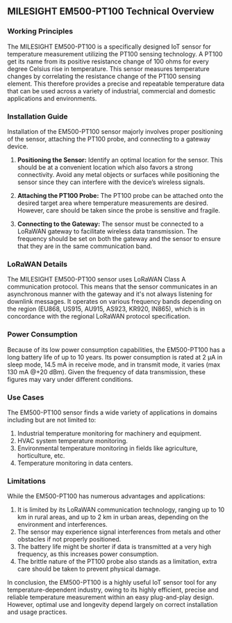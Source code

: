 ## MILESIGHT EM500-PT100 Technical Overview

### Working Principles

The MILESIGHT EM500-PT100 is a specifically designed IoT sensor for temperature measurement utilizing the PT100 sensing technology. A PT100 get its name from its positive resistance change of 100 ohms for every degree Celsius rise in temperature. This sensor measures temperature changes by correlating the resistance change of the PT100 sensing element. This therefore provides a precise and repeatable temperature data that can be used across a variety of industrial, commercial and domestic applications and environments.

### Installation Guide

Installation of the EM500-PT100 sensor majorly involves proper positioning of the sensor, attaching the PT100 probe, and connecting to a gateway device.

1. **Positioning the Sensor:** Identify an optimal location for the sensor. This should be at a convenient location which also favors a strong connectivity. Avoid any metal objects or surfaces while positioning the sensor since they can interfere with the device’s wireless signals.
   
2. **Attaching the PT100 Probe:** The PT100 probe can be attached onto the desired target area where temperature measurements are desired. However, care should be taken since the probe is sensitive and fragile.
   
3. **Connecting to the Gateway:** The sensor must be connected to a LoRaWAN gateway to facilitate wireless data transmission. The frequency should be set on both the gateway and the sensor to ensure that they are in the same communication band.

### LoRaWAN Details

The MILESIGHT EM500-PT100 sensor uses LoRaWAN Class A communication protocol. This means that the sensor communicates in an asynchronous manner with the gateway and it's not always listening for downlink messages. It operates on various frequency bands depending on the region (EU868, US915, AU915, AS923, KR920, IN865), which is in concordance with the regional LoRaWAN protocol specification. 

### Power Consumption

Because of its low power consumption capabilities, the EM500-PT100 has a long battery life of up to 10 years.  Its power consumption is rated at 2 μA in sleep mode, 14.5 mA in receive mode, and in transmit mode, it varies (max 130 mA @+20 dBm). Given the frequency of data transmission, these figures may vary under different conditions.

### Use Cases

The EM500-PT100 sensor finds a wide variety of applications in domains including but are not limited to:
1. Industrial temperature monitoring for machinery and equipment.
2. HVAC system temperature monitoring.
3. Environmental temperature monitoring in fields like agriculture, horticulture, etc.
4. Temperature monitoring in data centers.

### Limitations

While the EM500-PT100 has numerous advantages and applications:
1. It is limited by its LoRaWAN communication technology, ranging up to 10 km in rural areas, and up to 2 km in urban areas, depending on the environment and interferences.
2. The sensor may experience signal interferences from metals and other obstacles if not properly positioned.
3. The battery life might be shorter if data is transmitted at a very high frequency, as this increases power consumption.
4. The brittle nature of the PT100 probe also stands as a limitation, extra care should be taken to prevent physical damage.

In conclusion, the EM500-PT100 is a highly useful IoT sensor tool for any temperature-dependent industry, owing to its highly efficient, precise and reliable temperature measurement within an easy plug-and-play design. However, optimal use and longevity depend largely on correct installation and usage practices.